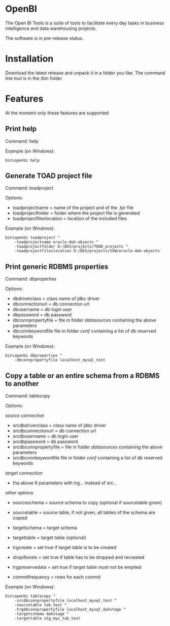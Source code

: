 # OpenBI

The Open BI Tools is a suite of tools to facilitate every day tasks in business intelligence and data warehousing projects.

The software is in pre-release status.

# Installation

Download the latest release and unpack it in a folder you like.
The command line tool is in the /bin folder

# Features

At the moment only these features are supported:

## Print help
Command: help

Example (on Windows):
```
bin\openbi help
```
## Generate TOAD project file
Command: toadproject

Options:
- toadprojectname = name of the project and of the .tpr file
- toadprojectfolder = folder where the project file is generated
- toadprojectfileslocation = location of the included files

Example (on Windows):
```
bin\openbi toadproject ^
	-toadprojectname oracle-dwh-objects ^
    -toadprojectfolder D:/DEV/projects/TOAD_projects ^
    -toadprojectfileslocation D:/DEV/projects/SVN/oracle-dwh-objects
```
## Print generic RDBMS properties
Command: dbproperties

Options:
- dbdriverclass = class name of jdbc driver
- dbconnectionurl = db connection url
- dbusername = db login user
- dbpassword = db password
- dbconnpropertyfile = file in folder _datasources_ containing the above parameters
- dbconnkeywordfile file in folder _conf_ containing a list of db reserved keywords

Example (on Windows):
```
bin\openbi dbproperties ^
	-dbconnpropertyfile localhost_mysql_test
```
## Copy a table or an entire schema from a RDBMS to another
Command: tablecopy

Options:

_source connection_
- srcdbdriverclass = class name of jdbc driver
- srcdbconnectionurl = db connection url
- srcdbusername = db login user
- srcdbpassword = db password
- srcdbconnpropertyfile = file in folder _datasources_ containing the above parameters
- srcdbconnkeywordfile file in folder _conf_ containing a list of db reserved keywords

_target connection_
- tha above 6 parameters with trg... instead of src...

_other options_
- sourceschema = source schema to copy (optional if sourcetable given)
- sourcetable = source table, if not given, all tables of the schema are copied
- targetschema = target schema
- targettable = target table (optional)

- trgcreate = set true if target table is to be created
- dropifexists = set true if table has to be dropped and recreated
- trgpreservedata = set true if target table must not be emptied
- commitfrequency = rows for each commit

Example (on Windows):
```
bin\openbi tablecopy ^
	-srcdbconnpropertyfile localhost_mysql_test ^
	-sourcetable tab_test ^
	-trgdbconnpropertyfile localhost_mysql_dwhstage ^
	-targetschema dwhstage ^
	-targettable stg_mys_tab_test
```